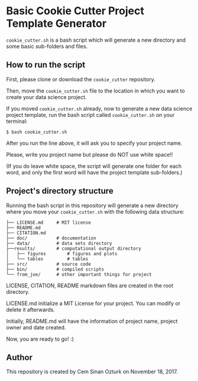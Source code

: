 # Basic Cookie Cutter Project Template Generator

`cookie_cutter.sh` is a bash script which will generate a new directory and some basic sub-folders and files.  

## How to run the script

First, please clone or download the `cookie_cutter` repository.

Then, move the `cookie_cutter.sh` file to the location in which you want to create your data science project.

If you moved `cookie_cutter.sh` already, now to generate a new data science project template, run the bash script called `cookie_cutter.sh` on your terminal:

```
$ bash cookie_cutter.sh
```
After you run the line above, it will ask you to specify your project name.

Please, write you project name but please do NOT use white space!!

(If you do leave white space, the script will generate one folder for each word, and only the first word will have the project template sub-folders.)

## Project's directory structure

Running the bash script in this repository will generate a new directory where you move your `cookie_cutter.sh` with the following data structure:

    ├── LICENSE.md     # MIT license
    ├── README.md      
    ├── CITATION.md      
    ├── doc/           # documentation
    ├── data/          # data sets directory
    ├──results/        # computational output directory
    │   ├── figures        # figures and plots
    │   └── tables         # tables
    ├── src/           # source code
    ├── bin/           # compiled scripts
    └── from_joe/      # other important things for project        

LICENSE, CITATION, README markdown files are created in the root directory.

LICENSE.md initialize a MIT License for your project. You can modify or delete it afterwards.

Initially, README.md will have the information of project name, project owner and date created.  

Now, you are ready to go! :)

## Author

This repository is created by Cem Sinan Ozturk on November 18, 2017.
